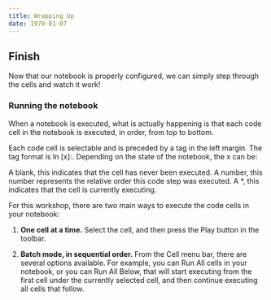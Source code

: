 ```yaml
---
title: Wrapping Up
date: 1970-01-07
---
```

## Finish
Now that our notebook is properly configured, we can simply step through the cells and watch it work!

### Running the notebook

When a notebook is executed, what is actually happening is that each code cell in the notebook is executed, in order, from top to bottom.

Each code cell is selectable and is preceded by a tag in the left margin. The tag format is In [x]:. Depending on the state of the notebook, the x can be:

A blank, this indicates that the cell has never been executed.
A number, this number represents the relative order this code step was executed.
A *, this indicates that the cell is currently executing.

For this workshop, there are two main ways to execute the code cells in your notebook:

1. **One cell at a time.**
Select the cell, and then press the Play button in the toolbar.

2. **Batch mode, in sequential order.**
From the Cell menu bar, there are several options available. For example, you can Run All cells in your notebook, or you can Run All Below, that will start executing from the first cell under the currently selected cell, and then continue executing all cells that follow.

